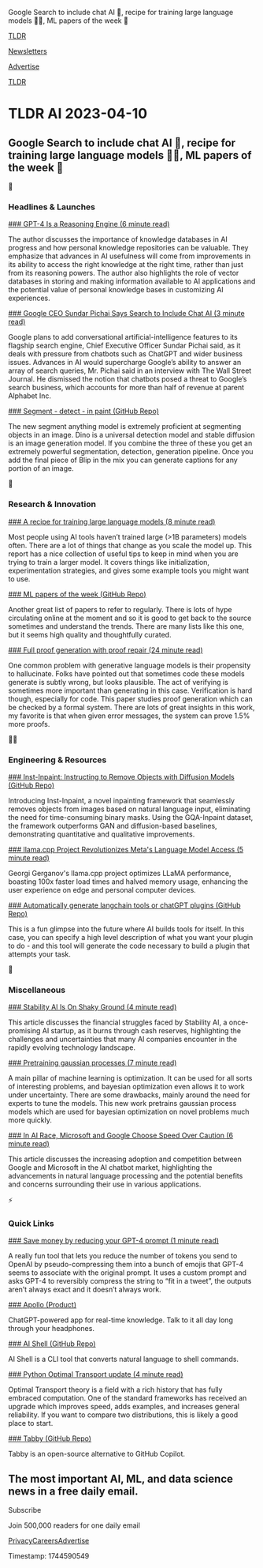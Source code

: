 Google Search to include chat AI 🤖, recipe for training large language models 🧑‍🍳, ML papers of the week 📃

[TLDR](/)

[Newsletters](/newsletters)

[Advertise](https://advertise.tldr.tech/)

[TLDR](/)

# TLDR AI 2023-04-10

## Google Search to include chat AI 🤖, recipe for training large language models 🧑‍🍳, ML papers of the week 📃

🚀

### Headlines & Launches

[### GPT-4 Is a Reasoning Engine (6 minute read)](https://every.to/chain-of-thought/gpt-4-is-a-reasoning-engine?utm_source=tldrai)

The author discusses the importance of knowledge databases in AI progress and how personal knowledge repositories can be valuable. They emphasize that advances in AI usefulness will come from improvements in its ability to access the right knowledge at the right time, rather than just from its reasoning powers. The author also highlights the role of vector databases in storing and making information available to AI applications and the potential value of personal knowledge bases in customizing AI experiences.

[### Google CEO Sundar Pichai Says Search to Include Chat AI (3 minute read)](https://archive.ph/b1zS4?utm_source=tldrai)

Google plans to add conversational artificial-intelligence features to its flagship search engine, Chief Executive Officer Sundar Pichai said, as it deals with pressure from chatbots such as ChatGPT and wider business issues. Advances in AI would supercharge Google’s ability to answer an array of search queries, Mr. Pichai said in an interview with The Wall Street Journal. He dismissed the notion that chatbots posed a threat to Google’s search business, which accounts for more than half of revenue at parent Alphabet Inc.

[### Segment - detect - in paint (GitHub Repo)](https://github.com/IDEA-Research/Grounded-Segment-Anything?utm_source=tldrai)

The new segment anything model is extremely proficient at segmenting objects in an image. Dino is a universal detection model and stable diffusion is an image generation model. If you combine the three of these you get an extremely powerful segmentation, detection, generation pipeline. Once you add the final piece of Blip in the mix you can generate captions for any portion of an image.

🧠

### Research & Innovation

[### A recipe for training large language models (8 minute read)](https://wandb.ai/craiyon/report/reports/Recipe-Training-Large-Models--VmlldzozNjc4MzQz?utm_source=tldrai)

Most people using AI tools haven’t trained large (>1B parameters) models often. There are a lot of things that change as you scale the model up. This report has a nice collection of useful tips to keep in mind when you are trying to train a larger model. It covers things like initialization, experimentation strategies, and gives some example tools you might want to use.

[### ML papers of the week (GitHub Repo)](https://github.com/dair-ai/ML-Papers-of-the-Week?utm_source=tldrai)

Another great list of papers to refer to regularly. There is lots of hype circulating online at the moment and so it is good to get back to the source sometimes and understand the trends. There are many lists like this one, but it seems high quality and thoughtfully curated.

[### Full proof generation with proof repair (24 minute read)](https://arxiv.org/abs/2303.04910?utm_source=tldrai)

One common problem with generative language models is their propensity to hallucinate. Folks have pointed out that sometimes code these models generate is subtly wrong, but looks plausible. The act of verifying is sometimes more important than generating in this case. Verification is hard though, especially for code. This paper studies proof generation which can be checked by a formal system. There are lots of great insights in this work, my favorite is that when given error messages, the system can prove 1.5% more proofs.

👨‍💻

### Engineering & Resources

[### Inst-Inpaint: Instructing to Remove Objects with Diffusion Models (GitHub Repo)](http://instinpaint.abyildirim.com/?utm_source=tldrai)

Introducing Inst-Inpaint, a novel inpainting framework that seamlessly removes objects from images based on natural language input, eliminating the need for time-consuming binary masks. Using the GQA-Inpaint dataset, the framework outperforms GAN and diffusion-based baselines, demonstrating quantitative and qualitative improvements.

[### llama.cpp Project Revolutionizes Meta's Language Model Access (5 minute read)](https://justine.lol/mmap/?utm_source=tldrai)

Georgi Gerganov's llama.cpp project optimizes LLaMA performance, boasting 100x faster load times and halved memory usage, enhancing the user experience on edge and personal computer devices.

[### Automatically generate langchain tools or chatGPT plugins (GitHub Repo)](%E2%80%8B%E2%80%8Bhttps://github.com/hey-pal/toolkit-ai?utm_source=tldrai)

This is a fun glimpse into the future where AI builds tools for itself. In this case, you can specify a high level description of what you want your plugin to do - and this tool will generate the code necessary to build a plugin that attempts your task.

🎁

### Miscellaneous

[### Stability AI Is On Shaky Ground (4 minute read)](https://www.semafor.com/article/04/07/2023/stability-ai-is-on-shaky-ground-as-it-burns-through-cash?utm_source=tldrai)

This article discusses the financial struggles faced by Stability AI, a once-promising AI startup, as it burns through cash reserves, highlighting the challenges and uncertainties that many AI companies encounter in the rapidly evolving technology landscape.

[### Pretraining gaussian processes (7 minute read)](https://ai.googleblog.com/2023/04/pre-trained-gaussian-processes-for.html?utm_source=tldrai)

A main pillar of machine learning is optimization. It can be used for all sorts of interesting problems, and bayesian optimization even allows it to work under uncertainty. There are some drawbacks, mainly around the need for experts to tune the models. This new work pretrains gaussian process models which are used for bayesian optimization on novel problems much more quickly.

[### In AI Race, Microsoft and Google Choose Speed Over Caution (6 minute read)](https://www.nytimes.com/2023/04/07/technology/ai-chatbots-google-microsoft.html?utm_source=tldrai)

This article discusses the increasing adoption and competition between Google and Microsoft in the AI chatbot market, highlighting the advancements in natural language processing and the potential benefits and concerns surrounding their use in various applications.

⚡️

### Quick Links

[### Save money by reducing your GPT-4 prompt (1 minute read)](%E2%80%8B%E2%80%8Bhttps://www.promptreducer.com/?utm_source=tldrai)

A really fun tool that lets you reduce the number of tokens you send to OpenAI by pseudo-compressing them into a bunch of emojis that GPT-4 seems to associate with the original prompt. It uses a custom prompt and asks GPT-4 to reversibly compress the string to “fit in a tweet”, the outputs aren’t always exact and it doesn’t always work.

[### Apollo (Product)](https://twitter.com/localghost/status/1644068688902127616?utm_source=tldrai)

ChatGPT-powered app for real-time knowledge. Talk to it all day long through your headphones.

[### AI Shell (GitHub Repo)](https://github.com/BuilderIO/ai-shell?utm_source=tldrai)

AI Shell is a CLI tool that converts natural language to shell commands.

[### Python Optimal Transport update (4 minute read)](https://pythonot.github.io/?utm_source=tldrai)

Optimal Transport theory is a field with a rich history that has fully embraced computation. One of the standard frameworks has received an upgrade which improves speed, adds examples, and increases general reliability. If you want to compare two distributions, this is likely a good place to start.

[### Tabby (GitHub Repo)](https://github.com/TabbyML/tabby?utm_source=tldrai)

Tabby is an open-source alternative to GitHub Copilot.

## The most important AI, ML, and data science news in a free daily email.

Subscribe

Join 500,000 readers for one daily email

[Privacy](/privacy)[Careers](https://jobs.ashbyhq.com/tldr.tech)[Advertise](/ai/advertise)

Timestamp: 1744590549